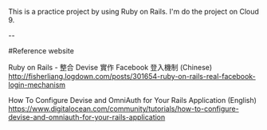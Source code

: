 This is a practice project by using Ruby on Rails.
I'm do the project on Cloud 9.

--

#Reference website

  Ruby on Rails - 整合 Devise 實作 Facebook 登入機制 (Chinese)
  http://fisherliang.logdown.com/posts/301654-ruby-on-rails-real-facebook-login-mechanism
  
  How To Configure Devise and OmniAuth for Your Rails Application (English)
  https://www.digitalocean.com/community/tutorials/how-to-configure-devise-and-omniauth-for-your-rails-application

